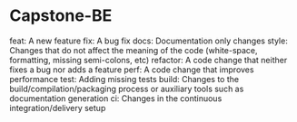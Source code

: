 # Capstone-BE

feat: A new feature
fix: A bug fix
docs: Documentation only changes
style: Changes that do not affect the meaning of the code (white-space, formatting, missing semi-colons, etc)
refactor: A code change that neither fixes a bug nor adds a feature
perf: A code change that improves performance
test: Adding missing tests
build: Changes to the build/compilation/packaging process or auxiliary tools such as documentation generation
ci: Changes in the continuous integration/delivery setup
